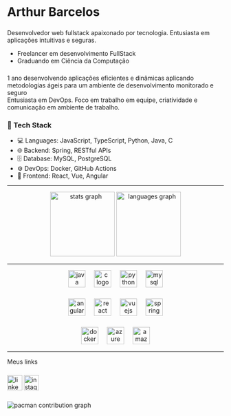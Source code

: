 <h1 align="left">Arthur Barcelos</h1>

###

Desenvolvedor web fullstack apaixonado por tecnologia. Entusiasta em aplicações intuitivas e seguras.
- Freelancer em desenvolvimento FullStack
- Graduando em Ciência da Computação

###

<p align="left">1 ano desenvolvendo aplicações eficientes e dinâmicas aplicando metodologias ágeis para um ambiente de desenvolvimento monitorado e seguro<br>Entusiasta em DevOps. Foco em trabalho em equipe, criatividade e comunicação em ambiente de trabalho.</p>

### 🚀 Tech Stack
- 💻 Languages: JavaScript, TypeScript, Python, Java, C
- 🌐 Backend: Spring, RESTful APIs
- 🗄️ Database: MySQL, PostgreSQL
- ⚙️ DevOps: Docker, GitHub Actions
- 🎨 Frontend: React, Vue, Angular
---

<div align="center">
  <img src="https://github-readme-stats.vercel.app/api?username=Firewarez&hide_title=false&hide_rank=false&show_icons=true&include_all_commits=true&count_private=true&disable_animations=false&theme=dracula&locale=en&hide_border=false&order=1" height="150" alt="stats graph"  />
  <img src="https://github-readme-stats.vercel.app/api/top-langs?username=Firewarez&locale=en&hide_title=false&layout=compact&card_width=320&langs_count=5&theme=dracula&hide_border=false&order=2" height="150" alt="languages graph"  />
</div>

---

<div align="center">
  <img src="https://cdn.jsdelivr.net/gh/devicons/devicon/icons/java/java-original.svg" height="40" alt="java logo"  />
  <img width="12" />
  <img src="https://cdn.jsdelivr.net/gh/devicons/devicon/icons/c/c-original.svg" height="40" alt="c logo"  />
  <img width="12" />
  <img src="https://cdn.jsdelivr.net/gh/devicons/devicon/icons/python/python-original.svg" height="40" alt="python logo"  />
  <img width="12" />
  <img src="https://cdn.jsdelivr.net/gh/devicons/devicon/icons/mysql/mysql-original.svg" height="40" alt="mysql logo"  />
</div>

###

<div align="center">
  <img src="https://cdn.jsdelivr.net/gh/devicons/devicon/icons/angularjs/angularjs-original.svg" height="40" alt="angularjs logo"  />
  <img width="12" />
  <img src="https://cdn.jsdelivr.net/gh/devicons/devicon/icons/react/react-original.svg" height="40" alt="react logo"  />
  <img width="12" />
  <img src="https://cdn.jsdelivr.net/gh/devicons/devicon/icons/vuejs/vuejs-original.svg" height="40" alt="vuejs logo"  />
  <img width="12" />
  <img src="https://cdn.jsdelivr.net/gh/devicons/devicon/icons/spring/spring-original.svg" height="40" alt="spring logo"  />
</div>

###

<div align="center">
  <img src="https://cdn.jsdelivr.net/gh/devicons/devicon/icons/docker/docker-original.svg" height="40" alt="docker logo"  />
  <img width="12" />
  <img src="https://cdn.jsdelivr.net/gh/devicons/devicon/icons/azure/azure-original.svg" height="40" alt="azure logo"  />
  <img width="12" />
  <img src="https://cdn.jsdelivr.net/gh/devicons/devicon/icons/amazonwebservices/amazonwebservices-line-wordmark.svg" height="40" alt="amazonwebservices logo"  />
</div>

---

<p align="left">Meus links</p>

###

<div align="left">
  <a href="https://www.linkedin.com/in/arthurbarceloslucena/"><img src="https://img.shields.io/static/v1?message=LinkedIn&logo=linkedin&label=&color=0077B5&logoColor=white&labelColor=&style=for-the-badge" height="35" alt="linkedin logo"  /></a>
  <a href="https://www.instagram.com/arthurbarcelos1/"><img src="https://img.shields.io/static/v1?message=Instagram&logo=instagram&label=&color=E4405F&logoColor=white&labelColor=&style=for-the-badge" height="35" alt="instagram logo"  /></a>
</div>

###

<picture>
  <source media="(prefers-color-scheme: dark)" srcset="https://raw.githubusercontent.com/Firewarez/Firewarez/output/pacman-contribution-graph-dark.svg">
  <source media="(prefers-color-scheme: light)" srcset="https://raw.githubusercontent.com/Firewarez/Firewarez/output/pacman-contribution-graph.svg">
  <img alt="pacman contribution graph" src="https://raw.githubusercontent.com/Firewarez/Firewarez/output/pacman-contribution-graph.svg">
</picture>

###
